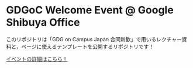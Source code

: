 # GDGoC Welcome Event @ Google Shibuya Office

このリポジトリは「GDG on Campus Japan 合同新歓」で用いるレクチャー資料と，ページに使えるテンプレートを公開するリポジトリです！

[イベントの詳細はこちら！](https://gdsc-jp.connpass.com/event/345221/)
